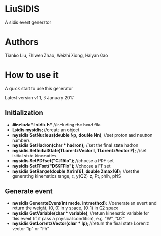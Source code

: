 # LiuSIDIS
A sidis event generator

# Authors
Tianbo Liu, Zhiwen Zhao, Weizhi Xiong, Haiyan Gao

# How to use it
A quick start to use this generator

Latest version v1.1, 6 January 2017
## Initialization
* __#include "Lsidis.h"__ //including the head file
* __Lsidis mysidis;__     //create an object
* __mysidis.SetNucleus(double Np, double Nn);__  //set proton and neutron numbers 
* __mysidis.SetHadron(char * hadron);__    //set the final state hadron
* __mysidis.SetInitialState(TLorentzVector l, TLorentzVector P);__ //set initial state kinematics
* __mysidis.SetPDFset("CJ15lo");__ //choose a PDF set
* __mysidis.SetFFset("DSSFFlo");__ //choose a FF set
* __mysidis.SetRange(double Xmin[6], double Xmax[6]);__ //set the generating kinematics range, x, y(Q2), z, Pt, phih, phiS

## Generate event
* __mysidis.GenerateEvent(int mode, int method);__ //generate an event and return the weight, (0, 0) in y space, (0, 1) in Q2 space
* __mysidis.GetVariable(char * variable);__ //return kinematic variable for this event (if it pass a physical condition), e.g. "W", "Q2"
* __mysidis.GetLorentzVector(char * lp);__ //return the final state Lorentz vector "lp" or "Ph"
